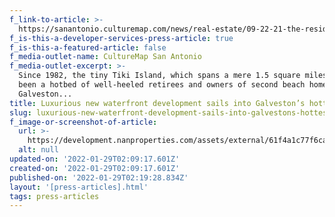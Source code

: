 ```yaml
---
f_link-to-article: >-
  https://sanantonio.culturemap.com/news/real-estate/09-22-21-the-residences-at-tiki-island-galveston-for-sale-nan-properties-sa/
f_is-this-a-developer-services-press-article: true
f_is-this-a-featured-article: false
f_media-outlet-name: CultureMap San Antonio
f_media-outlet-excerpt: >-
  Since 1982, the tiny Tiki Island, which spans a mere 1.5 square miles, has
  been a hotbed of well-heeled retirees and owners of second beach homes in
  Galveston...
title: Luxurious new waterfront development sails into Galveston’s hottest island
slug: luxurious-new-waterfront-development-sails-into-galvestons-hottest-island
f_image-or-screenshot-of-article:
  url: >-
    https://development.nanproperties.com/assets/external/61f4a1c77f6caa3ba6820517_screen20shot202022-01-2120at2010.04.08%20AM.png
  alt: null
updated-on: '2022-01-29T02:09:17.601Z'
created-on: '2022-01-29T02:09:17.601Z'
published-on: '2022-01-29T02:19:28.834Z'
layout: '[press-articles].html'
tags: press-articles
---
```



